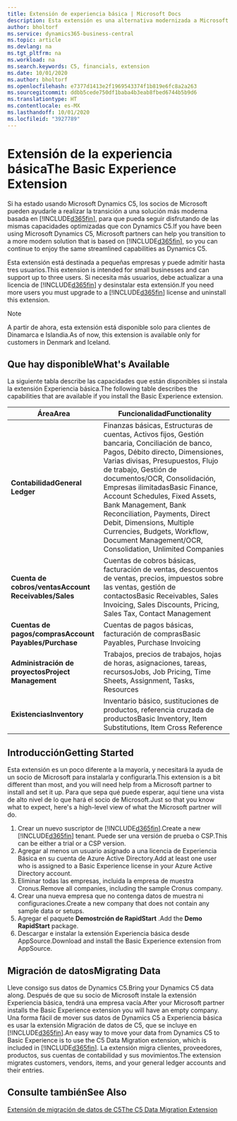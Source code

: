 ```yaml
---
title: Extensión de experiencia básica | Microsoft Docs
description: Esta extensión es una alternativa modernizada a Microsoft Dynamics C5.
author: bholtorf
ms.service: dynamics365-business-central
ms.topic: article
ms.devlang: na
ms.tgt_pltfrm: na
ms.workload: na
ms.search.keywords: C5, financials, extension
ms.date: 10/01/2020
ms.author: bholtorf
ms.openlocfilehash: e7377d1413e2f1969543374f1b819e6fc8a2a263
ms.sourcegitcommit: ddbb5cede750df1baba4b3eab8fbed6744b5b9d6
ms.translationtype: HT
ms.contentlocale: es-MX
ms.lasthandoff: 10/01/2020
ms.locfileid: "3927789"
---
```

# <a name="the-basic-experience-extension"></a><span data-ttu-id="c9626-103">Extensión de la experiencia básica</span><span class="sxs-lookup"><span data-stu-id="c9626-103">The Basic Experience Extension</span></span>
<span data-ttu-id="c9626-104">Si ha estado usando Microsoft Dynamics C5, los socios de Microsoft pueden ayudarle a realizar la transición a una solución más moderna basada en [!INCLUDE[d365fin](includes/d365fin_md.md)], para que pueda seguir disfrutando de las mismas capacidades optimizadas que con Dynamics C5.</span><span class="sxs-lookup"><span data-stu-id="c9626-104">If you have been using Microsoft Dynamics C5, Microsoft partners can help you transition to a more modern solution that is based on [!INCLUDE[d365fin](includes/d365fin_md.md)], so you can continue to enjoy the same streamlined capabilities as Dynamics C5.</span></span>

<span data-ttu-id="c9626-105">Esta extensión está destinada a pequeñas empresas y puede admitir hasta tres usuarios.</span><span class="sxs-lookup"><span data-stu-id="c9626-105">This extension is intended for small businesses and can support up to three users.</span></span> <span data-ttu-id="c9626-106">Si necesita más usuarios, debe actualizar a una licencia de [!INCLUDE[d365fin](includes/d365fin_md.md)] y desinstalar esta extensión.</span><span class="sxs-lookup"><span data-stu-id="c9626-106">If you need more users you must upgrade to a [!INCLUDE[d365fin](includes/d365fin_md.md)] license and uninstall this extension.</span></span>

> [!NOTE]
> <span data-ttu-id="c9626-107">A partir de ahora, esta extensión está disponible solo para clientes de Dinamarca e Islandia.</span><span class="sxs-lookup"><span data-stu-id="c9626-107">As of now, this extension is available only for customers in Denmark and Iceland.</span></span> 

## <a name="whats-available"></a><span data-ttu-id="c9626-108">Que hay disponible</span><span class="sxs-lookup"><span data-stu-id="c9626-108">What's Available</span></span>
<span data-ttu-id="c9626-109">La siguiente tabla describe las capacidades que están disponibles si instala la extensión Experiencia básica.</span><span class="sxs-lookup"><span data-stu-id="c9626-109">The following table describes the capabilities that are available if you install the Basic Experience extension.</span></span>

|<span data-ttu-id="c9626-110">Área</span><span class="sxs-lookup"><span data-stu-id="c9626-110">Area</span></span>  |<span data-ttu-id="c9626-111">Funcionalidad</span><span class="sxs-lookup"><span data-stu-id="c9626-111">Functionality</span></span>  |
|---------|---------|
|<span data-ttu-id="c9626-112">**Contabilidad**</span><span class="sxs-lookup"><span data-stu-id="c9626-112">**General Ledger**</span></span> |<span data-ttu-id="c9626-113">Finanzas básicas, Estructuras de cuentas, Activos fijos, Gestión bancaria, Conciliación de banco, Pagos, Débito directo, Dimensiones, Varias divisas, Presupuestos, Flujo de trabajo, Gestión de documentos/OCR, Consolidación, Empresas ilimitadas</span><span class="sxs-lookup"><span data-stu-id="c9626-113">Basic Finance, Account Schedules, Fixed Assets, Bank Management, Bank Reconciliation, Payments, Direct Debit, Dimensions, Multiple Currencies, Budgets, Workflow, Document Management/OCR, Consolidation, Unlimited Companies</span></span>|
|<span data-ttu-id="c9626-114">**Cuenta de cobros/ventas**</span><span class="sxs-lookup"><span data-stu-id="c9626-114">**Account Receivables/Sales**</span></span> |<span data-ttu-id="c9626-115">Cuentas de cobros básicas, facturación de ventas, descuentos de ventas, precios, impuestos sobre las ventas, gestión de contactos</span><span class="sxs-lookup"><span data-stu-id="c9626-115">Basic Receivables, Sales Invoicing, Sales Discounts, Pricing, Sales Tax, Contact Management</span></span> |
|<span data-ttu-id="c9626-116">**Cuentas de pagos/compras**</span><span class="sxs-lookup"><span data-stu-id="c9626-116">**Account Payables/Purchase**</span></span> |<span data-ttu-id="c9626-117">Cuentas de pagos básicas, facturación de compras</span><span class="sxs-lookup"><span data-stu-id="c9626-117">Basic Payables, Purchase Invoicing</span></span> |
|<span data-ttu-id="c9626-118">**Administración de proyectos**</span><span class="sxs-lookup"><span data-stu-id="c9626-118">**Project Management**</span></span> |<span data-ttu-id="c9626-119">Trabajos, precios de trabajos, hojas de horas, asignaciones, tareas, recursos</span><span class="sxs-lookup"><span data-stu-id="c9626-119">Jobs, Job Pricing, Time Sheets, Assignment, Tasks, Resources</span></span> |
|<span data-ttu-id="c9626-120">**Existencias**</span><span class="sxs-lookup"><span data-stu-id="c9626-120">**Inventory**</span></span> |<span data-ttu-id="c9626-121">Inventario básico, sustituciones de productos, referencia cruzada de productos</span><span class="sxs-lookup"><span data-stu-id="c9626-121">Basic Inventory, Item Substitutions, Item Cross Reference</span></span> |

## <a name="getting-started"></a><span data-ttu-id="c9626-122">Introducción</span><span class="sxs-lookup"><span data-stu-id="c9626-122">Getting Started</span></span>
<span data-ttu-id="c9626-123">Esta extensión es un poco diferente a la mayoría, y necesitará la ayuda de un socio de Microsoft para instalarla y configurarla.</span><span class="sxs-lookup"><span data-stu-id="c9626-123">This extension is a bit different than most, and you will need help from a Microsoft partner to install and set it up.</span></span> <span data-ttu-id="c9626-124">Para que sepa qué puede esperar, aquí tiene una vista de alto nivel de lo que hará el socio de Microsoft.</span><span class="sxs-lookup"><span data-stu-id="c9626-124">Just so that you know what to expect, here's a high-level view of what the Microsoft partner will do.</span></span>

1. <span data-ttu-id="c9626-125">Crear un nuevo suscriptor de [!INCLUDE[d365fin](includes/d365fin_md.md)].</span><span class="sxs-lookup"><span data-stu-id="c9626-125">Create a new [!INCLUDE[d365fin](includes/d365fin_md.md)] tenant.</span></span> <span data-ttu-id="c9626-126">Puede ser una versión de prueba o CSP.</span><span class="sxs-lookup"><span data-stu-id="c9626-126">This can be either a trial or a CSP version.</span></span>
2. <span data-ttu-id="c9626-127">Agregar al menos un usuario asignado a una licencia de Experiencia Básica en su cuenta de Azure Active Directory.</span><span class="sxs-lookup"><span data-stu-id="c9626-127">Add at least one user who is assigned to a Basic Experience license in your Azure Active Directory account.</span></span>
3. <span data-ttu-id="c9626-128">Eliminar todas las empresas, incluida la empresa de muestra Cronus.</span><span class="sxs-lookup"><span data-stu-id="c9626-128">Remove all companies, including the sample Cronus company.</span></span>
4. <span data-ttu-id="c9626-129">Crear una nueva empresa que no contenga datos de muestra ni configuraciones.</span><span class="sxs-lookup"><span data-stu-id="c9626-129">Create a new company that does not contain any sample data or setups.</span></span>
5. <span data-ttu-id="c9626-130">Agregar el paquete **Demostrción de RapidStart** .</span><span class="sxs-lookup"><span data-stu-id="c9626-130">Add the **Demo RapidStart** package.</span></span> <!--what does the pockage contain?-->
6. <span data-ttu-id="c9626-131">Descargar e instalar la extensión Experiencia básica desde AppSource.</span><span class="sxs-lookup"><span data-stu-id="c9626-131">Download and install the Basic Experience extension from AppSource.</span></span>

## <a name="migrating-data"></a><span data-ttu-id="c9626-132">Migración de datos</span><span class="sxs-lookup"><span data-stu-id="c9626-132">Migrating Data</span></span>
<span data-ttu-id="c9626-133">Lleve consigo sus datos de Dynamics C5.</span><span class="sxs-lookup"><span data-stu-id="c9626-133">Bring your Dynamics C5 data along.</span></span> <span data-ttu-id="c9626-134">Después de que su socio de Microsoft instale la extensión Experiencia básica, tendrá una empresa vacía.</span><span class="sxs-lookup"><span data-stu-id="c9626-134">After your Microsoft partner installs the Basic Experience extension you will have an empty company.</span></span> <span data-ttu-id="c9626-135">Una forma fácil de mover sus datos de Dynamics C5 a Experiencia básica es usar la extensión Migración de datos de C5, que se incluye en [!INCLUDE[d365fin](includes/d365fin_md.md)].</span><span class="sxs-lookup"><span data-stu-id="c9626-135">An easy way to move your data from Dynamics C5 to Basic Experience is to use the C5 Data Migration extension, which is included in [!INCLUDE[d365fin](includes/d365fin_md.md)].</span></span> <span data-ttu-id="c9626-136">La extensión migra clientes, proveedores, productos, sus cuentas de contabilidad y sus movimientos.</span><span class="sxs-lookup"><span data-stu-id="c9626-136">The extension migrates customers, vendors, items, and your general ledger accounts and their entries.</span></span>

## <a name="see-also"></a><span data-ttu-id="c9626-137">Consulte también</span><span class="sxs-lookup"><span data-stu-id="c9626-137">See Also</span></span>
[<span data-ttu-id="c9626-138">Extensión de migración de datos de C5</span><span class="sxs-lookup"><span data-stu-id="c9626-138">The C5 Data Migration Extension</span></span>](ui-extensions-c5-data-migration.md)